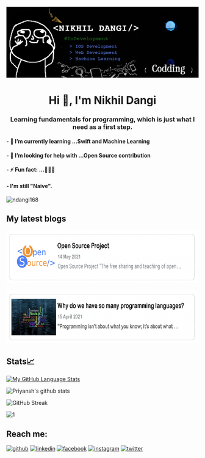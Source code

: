 ![Alt text](https://github.com/ndangi168/ndangi168/blob/main/profile1.gif)

<h1 align="center">Hi 👋, I'm Nikhil Dangi
<h3 align="center">Learning fundamentals for programming, which is just what I need as a first step.</h3></h1>
<h4>- 🌱 I’m currently learning ...Swift and Machine Learning</h4>
<h4>- 🤔 I’m looking for help with ...Open Source contribution</h4>
<h4>- ⚡ Fun fact: ...🙂🙃😊</h4>
<h4>- I'm still "Naive".</h4>

<p align="left"> <img src="https://komarev.com/ghpvc/?username=ndangi168&label=Profile%20views&color=0e75b6&style=flat" alt="ndangi168" /> </p>

## My latest blogs
[<img src='https://github.com/ndangi168/ndangi168/blob/main/OPen.png' alt='OpenSourceProject' width='800' height='140'>](https://opensourceprojectandsoftware.blogspot.com/2021/05/open-source-project-free-sharing-and.html) 


[<img src='https://github.com/ndangi168/ndangi168/blob/main/1stBlog.png' alt='1stBlog' width='800' height='140'>](https://thebeginnerslanguage.blogspot.com/2021/04/why-do-we-have-so-many-programming.html) 

## Stats📈
[![My GitHub Language Stats](https://github-readme-stats.vercel.app/api/top-langs/?username=ndangi168&langs_count=5&theme=omni)]()

![Priyansh's github stats](https://github-readme-stats.vercel.app/api?username=ndangi168&show_icons=true&count_private=true&theme=omni) 

![GitHub Streak](http://github-readme-streak-stats.herokuapp.com?user=ndangi168&theme=omni)

<img src="https://github-profile-summary-cards.vercel.app/api/cards/profile-details?username=ndangi168&theme=monokai"  display=block width=80% height=auto  alt="1" >

## Reach me:
[<img src='https://cdn.jsdelivr.net/npm/simple-icons@3.0.1/icons/github.svg' alt='github' height='40'>](https://github.com/ndangi168)  [<img src='https://cdn.jsdelivr.net/npm/simple-icons@3.0.1/icons/linkedin.svg' alt='linkedin' height='40'>](https://www.linkedin.com/in/nikhil-dangi-835124201/)  [<img src='https://cdn.jsdelivr.net/npm/simple-icons@3.0.1/icons/facebook.svg' alt='facebook' height='40'>](https://www.facebook.com/profile.php?id=100008787789103)  [<img src='https://cdn.jsdelivr.net/npm/simple-icons@3.0.1/icons/instagram.svg' alt='instagram' height='40'>](https://www.instagram.com/nikhil.dangi/)  [<img src='https://cdn.jsdelivr.net/npm/simple-icons@3.0.1/icons/twitter.svg' alt='twitter' height='40'>](https://twitter.com/NikhilD29854231)  
